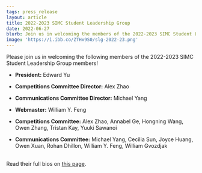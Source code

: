 ```yaml
---
tags: press_release
layout: article
title: 2022-2023 SIMC Student Leadership Group
date: 2022-06-27
blurb: Join us in welcoming the members of the 2022-2023 SIMC Student Leadership Group members!
image: 'https://i.ibb.co/ZTHx9S0/slg-2022-23.png'
---
```


Please join us in welcoming the following members of the 2022-2023 SIMC Student Leadership Group members!

- **President:** Edward Yu

- **Competitions Committee Director:** Alex Zhao

- **Communications Committee Director:** Michael Yang

- **Webmaster:** William Y. Feng

- **Competitions Committee:** Alex Zhao, Annabel Ge, Hongning Wang, Owen Zhang, Tristan Kay, Yuuki Sawanoi

- **Communications Committee:** Michael Yang, Cecilia Sun, Joyce Huang, Owen Xuan, Rohan Dhillon, William Y. Feng, William Gvozdjak

<br>
Read their full bios on <a href="/slg">this page</a>.
